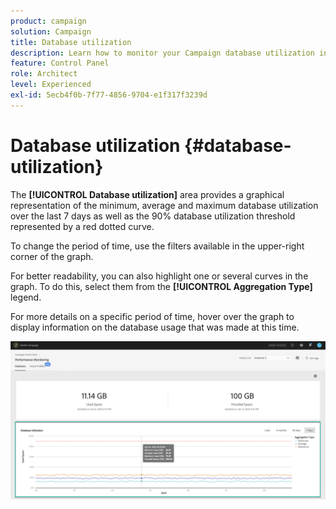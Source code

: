 ```yaml
---
product: campaign
solution: Campaign
title: Database utilization
description: Learn how to monitor your Campaign database utilization in the Control Panel.
feature: Control Panel
role: Architect
level: Experienced
exl-id: 5ecb4f0b-7f77-4856-9704-e1f317f3239d
---
```

# Database utilization {#database-utilization}

The **[!UICONTROL Database utilization]** area provides a graphical representation of the minimum, average and maximum database utilization over the last 7 days as well as the 90% database utilization threshold represented by a red dotted curve.

To change the period of time, use the filters available in the upper-right corner of the graph.

For better readability, you can also highlight one or several curves in the graph. To do this, select them from the  **[!UICONTROL Aggregation Type]** legend.

For more details on a specific period of time, hover over the graph to display information on the database usage that was made at this time.

![](assets/databases_dashboard_detail.png)
